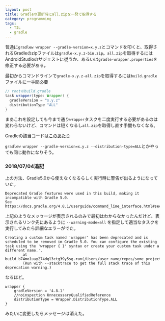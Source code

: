 ```yaml
---
layout: post
title: Gradleの更新時にall.zipを一発で取得する
category: programming
tags:
  - TIL
  - gradle
---
```


普通に`gradlew wrapper --gradle-version=x.y.z`とコマンドを叩くと、取得されるGradleのzipファイルは`gradle-x.y.z-bin.zip`。`all.zip`を取得するにはAndroidStudioのサジェストに従うか、あるいは`gradle-wrapper.properties`を修正する必要がある。

最初からコマンドラインで`gradle-x.y.z-all.zip`を取得するには`build.gradle`ファイルに一手間必要

```groovy
// rootのbuild.gradle
task wrapper(type: Wrapper) {
  gradleVersion = "x.y.z"
  distributionType "ALL"
}
```

まあこれを設定しても今まで通り`wrapper`タスクを二度実行する必要があるのは変わらないけど、コマンドは短くなるし`all.zip`を取得し直す手間もなくなる。

Gradleの該当コードは[このあたり](https://github.com/gradle/gradle/blob/2a858684ee64e589d35d8a48da5b9c17a238385d/subprojects/build-init/src/main/java/org/gradle/api/tasks/wrapper/Wrapper.java#L311-L314)

`gradlew wrapper --gradle-version=x.y.z --distribution-type=ALL`とかやっても同じ動作になりそう。


### 2018/07/04追記

上の方法、Gradle5.0から使えなくなるらしく実行時に警告が出るようになっていた。

```
Deprecated Gradle features were used in this build, making it incompatible with Gradle 5.0.
See https://docs.gradle.org/4.8.1/userguide/command_line_interface.html#sec:command_line_warnings
```

上記のようなメッセージが表示されるのみで最初はわからなかったんだけど、表示されるリンク先にあるように `--warning-mode=all` を指定して適当なタスクを実行してみたら詳細なエラーがでた。

```
Creating a custom task named 'wrapper' has been deprecated and is scheduled to be removed in Gradle 5.0. You can configure the existing task using the 'wrapper { }' syntax or create your custom task under a different name.'.
        at build_b74mo1uay274dql3ctg39y5sg.run(/Users/user_name/repos/some_project/build.gradle:38)
        (Run with --stacktrace to get the full stack trace of this deprecation warning.)
```

なるほど。

```
wrapper {
    gradleVersion = '4.8.1'
    //noinspection UnnecessaryQualifiedReference
    distributionType = Wrapper.DistributionType.ALL
}
```

みたいに変更したらメッセージは消えた。

